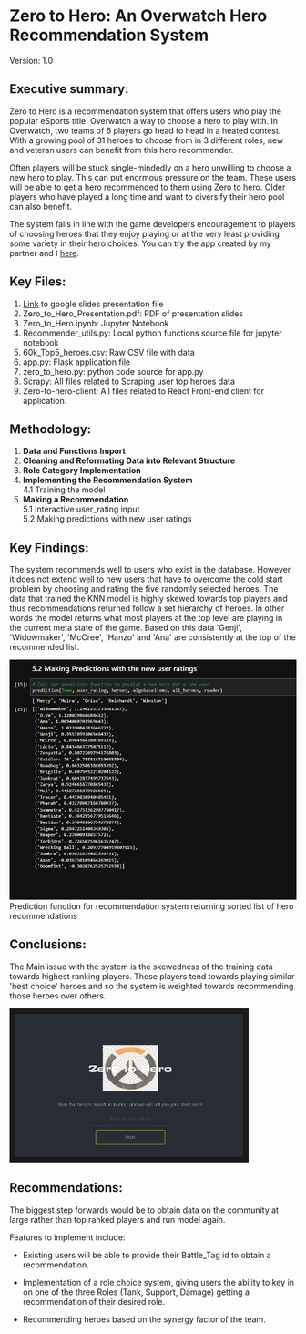 # Zero to Hero: An Overwatch Hero Recommendation System

Version: 1.0

## Executive summary:
Zero to Hero is a recommendation system that offers users who play the popular eSports title: Overwatch a way to choose a hero to play with. In Overwatch, two teams of 6 players go head to head in a heated contest. With a growing pool of 31 heroes to choose from in 3 different roles, new and veteran users can benefit from this hero recommender. 

Often players will be stuck single-mindedly on a hero unwilling to choose a new hero to play. This can put enormous pressure on the team. These users will be able to get a hero recommended to them using Zero to hero. Older players who have played a long time and want to diversify their hero pool can also benefit. 

The system falls in line with the game developers encouragement to players of choosing heroes that they enjoy playing or at the very least providing some variety in their hero choices.
You can try the app created by my partner and I [here](https://zerotohero.netlify.app/).
## Key Files:
1. [Link](https://docs.google.com/presentation/d/1Msojl3rMYKx6QoBoxKPLGWAH0FjbMUsbQF8YecpShV8/edit?usp=sharing) to google slides presentation file  
2. Zero_to_Hero_Presentation.pdf: PDF of presentation slides  
3. Zero_to_Hero.ipynb: Jupyter Notebook  
4. Recommender_utils.py: Local python functions source file for jupyter notebook   
5. 60k_Top5_heroes.csv: Raw CSV file with data  
6. app.py: Flask application file  
7. zero_to_hero.py: python code source for app.py  
8. Scrapy: All files related to Scraping user top heroes data  
9. Zero-to-hero-client: All files related to React Front-end client for application.

## Methodology:
1. **Data and Functions Import**  
2. **Cleaning and Reformating Data into Relevant Structure**  
3. **Role Category Implementation**  
4. **Implementing the Recommendation System**  
    4.1 Training the model  
5. **Making a Recommendation**  
    5.1 Interactive user_rating input  
    5.2 Making predictions with new user ratings

## Key Findings:
The system recommends well to users who exist in the database.
However it does not extend well to new users that have to overcome the cold start problem by choosing and rating the five randomly selected heroes.
The data that trained the KNN model is highly skewed towards top players and thus recommendations returned follow a set hierarchy of heroes.
In other words the model returns what most players at the top level are playing in the current meta state of the game. Based on this data 'Genji', 'Widowmaker', 'McCree', 'Hanzo' and 'Ana' are consistently at the top of the recommended list.


![Prediction function in action:](/Images/Prediction-function-in-action.png)
Prediction function for recommendation system returning sorted list of hero recommendations

## Conclusions:
The Main issue with the system is the skewedness of the training data towards highest ranking players. These players tend towards playing similar 'best choice' heroes and so the system is weighted towards recommending those heroes over others. 

<a href="https://zerotohero.netlify.app/" target="_blank"><img src="Images/Netlify_App_Landing_Page.png" 
alt="Netlify App Landing page" width="400" height="250" border="10" /></a>
## Recommendations:
The biggest step forwards would be to obtain data on the community at large rather than top ranked players and run model again.

Features to implement include: 
- Existing users will be able to provide their Battle_Tag id to obtain a recommendation.  

- Implementation of a role choice system, giving users the ability to key in on one of the three Roles (Tank, Support, Damage) getting a recommendation of their desired role.  

- Recommending heroes based on the synergy factor of the team.  



